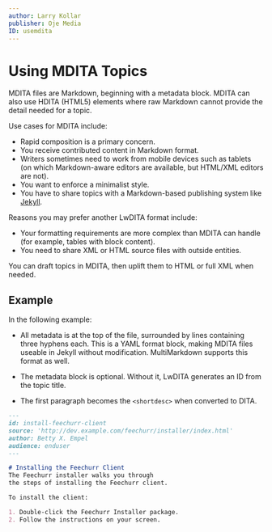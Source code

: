 ```yaml
---
author: Larry Kollar
publisher: Oje Media
ID: usemdita
---
```


# Using MDITA Topics

MDITA files are Markdown, beginning with a metadata block.
MDITA can also use HDITA (HTML5) elements where raw Markdown
cannot provide the detail needed for a topic.

Use cases for MDITA include:

* Rapid composition is a primary concern.
* You receive contributed content in Markdown format.
* Writers sometimes need to work from mobile devices such as tablets
  (on which Markdown-aware editors are available, but HTML/XML editors are not).
* You want to enforce a minimalist style.
* You have to share topics with a Markdown-based publishing system
  like [Jekyll](http://jekyllrb.com/).

Reasons you may prefer another LwDITA format include:

* Your formatting requirements are more complex than MDITA can handle
  (for example, tables with block content).
* You need to share XML or HTML source files with outside entities.

You can draft topics in MDITA, then uplift them to HTML or full XML when needed.

## Example
In the following example:

* All metadata is at the top of the file,
  surrounded by lines containing three hyphens each.
  This is a YAML format block,
  making MDITA files useable in Jekyll without modification.
  MultiMarkdown supports this format as well.

* The metadata block is optional.
  Without it, LwDITA generates an ID from the topic title.

* The first paragraph becomes the `<shortdesc>` when converted to DITA.

```markdown
---
id: install-feechurr-client
source: 'http://dev.example.com/feechurr/installer/index.html'
author: Betty X. Empel
audience: enduser
---

# Installing the Feechurr Client
The Feechurr installer walks you through
the steps of installing the Feechurr client.

To install the client:

1. Double-click the Feechurr Installer package.
2. Follow the instructions on your screen.
```
